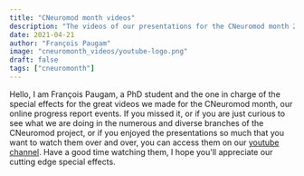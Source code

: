 ```yaml
---
title: "CNeuromod month videos"
description: "The videos of our presentations for the CNeuromod month 2021 are available on our youtube channel."
date: 2021-04-21 
author: "François Paugam"
image: "cneuromonth_videos/youtube-logo.png"
draft: false
tags: ["cneuromonth"]
---
```


Hello, I am François Paugam, a PhD student and the one in charge of the special effects for the great videos we made for the CNeuromod month, our online progress report events. If you missed it, or if you are just curious to see what we are doing in the numerous and diverse branches of the CNeuromod project, or if you enjoyed the presentations so much that you want to watch them over and over, you can access them on our [youtube channel](https://www.youtube.com/channel/UCjeuWWEmZt5Zbx0LBiPbDJw).
Have a good time watching them, I hope you'll appreciate our cutting edge special effects.   
